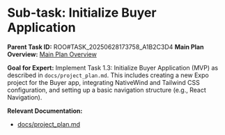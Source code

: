 # Sub-task: Initialize Buyer Application

**Parent Task ID:** ROO#TASK_20250628173758_A1B2C3D4
**Main Plan Overview:** [Main Plan Overview](../../plans/ROO#TASK_20250628173758_A1B2C3D4_plan_overview.md)

**Goal for Expert:** Implement Task 1.3: Initialize Buyer Application (MVP) as described in `docs/project_plan.md`. This includes creating a new Expo project for the Buyer app, integrating NativeWind and Tailwind CSS configuration, and setting up a basic navigation structure (e.g., React Navigation).

**Relevant Documentation:**

- [docs/project_plan.md](docs/project_plan.md)
